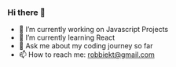 ### Hi there 👋




- 🔭 I’m currently working on Javascript Projects
- 🌱 I’m currently learning React
- 💬 Ask me about my coding journey so far
- 📫 How to reach me: robbiekt@gmail.com

